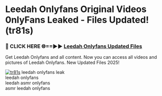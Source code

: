 # Leedah Onlyfans Original Videos 0nlyFans Leaked - Files Updated! (tr81s)

<h3>🔴 CLICK HERE 🌐==►► <a href="https://tinyurl.com/2wckxsce" rel="nofollow">Leedah Onlyfans Updated Files</a></h3>

Get Leedah Onlyfans and all content. Now you can access all videos and pictures of Leedah Onlyfans. New Updated Files 2025!

[![tr81s](https://i.imgur.com/AFduVYN.gif)](https://tinyurl.com/2wckxsce)
leedah onlyfans leak<br>
leedah onlyfans<br>
leedah asmr onlyfans<br>
asmr leedah onlyfans